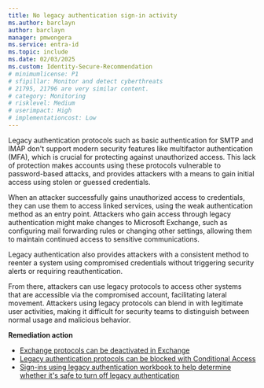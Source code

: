 ```yaml
---
title: No legacy authentication sign-in activity 
ms.author: barclayn
author: barclayn
manager: pmwongera
ms.service: entra-id
ms.topic: include
ms.date: 02/03/2025
ms.custom: Identity-Secure-Recommendation
# minimumlicense: P1
# sfipillar: Monitor and detect cyberthreats
# 21795, 21796 are very similar content.
# category: Monitoring
# risklevel: Medium
# userimpact: High
# implementationcost: Low
---
```

Legacy authentication protocols such as basic authentication for SMTP and IMAP don't support modern security features like multifactor authentication (MFA), which is crucial for protecting against unauthorized access. This lack of protection makes accounts using these protocols vulnerable to password-based attacks, and provides attackers with a means to gain initial access using stolen or guessed credentials.

When an attacker successfully gains unauthorized access to credentials, they can use them to access linked services, using the weak authentication method as an entry point. Attackers who gain access through legacy authentication might make changes to Microsoft Exchange, such as configuring mail forwarding rules or changing other settings, allowing them to maintain continued access to sensitive communications.

Legacy authentication also provides attackers with a consistent method to reenter a system using compromised credentials without triggering security alerts or requiring reauthentication.

From there, attackers can use legacy protocols to access other systems that are accessible via the compromised account, facilitating lateral movement. Attackers using legacy protocols can blend in with legitimate user activities, making it difficult for security teams to distinguish between normal usage and malicious behavior.

**Remediation action**

- [Exchange protocols can be deactivated in Exchange](/exchange/clients-and-mobile-in-exchange-online/disable-basic-authentication-in-exchange-online)
- [Legacy authentication protocols can be blocked with Conditional Access](/entra/identity/conditional-access/policy-block-legacy-authentication)
- [Sign-ins using legacy authentication workbook to help determine whether it's safe to turn off legacy authentication](/entra/identity/monitoring-health/workbook-legacy-authentication)
